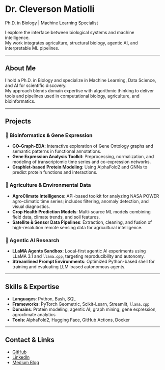 # Dr. Cleverson Matiolli
Ph.D. in Biology | Machine Learning Specialist

I explore the interface between biological systems and machine intelligence.  
My work integrates agriculture, structural biology, agentic AI, and interpretable ML pipelines.

---

## About Me

I hold a Ph.D. in Biology and specialize in Machine Learning, Data Science, and AI for scientific discovery.  
My approach blends domain expertise with algorithmic thinking to deliver tools and pipelines used in computational biology, agriculture, and bioinformatics.

---

## Projects

### 🔬 Bioinformatics & Gene Expression

- **GO‑Graph‑EDA**: Interactive exploration of Gene Ontology graphs and semantic patterns in functional annotations.
- **Gene Expression Analysis Toolkit**: Preprocessing, normalization, and modeling of transcriptomic time series and co-expression networks.
- **Graphlet-based Protein Modeling**: Using AlphaFold2 and GNNs to predict protein functions and interactions.

### 🌾 Agriculture & Environmental Data

- **AgroClimate Intelligence**: API-based toolkit for analyzing NASA POWER agro-climatic time series; includes filtering, anomaly detection, and visual diagnostics.
- **Crop Health Prediction Models**: Multi-source ML models combining field data, climate trends, and soil features.
- **Satellite & Sensor Data Pipelines**: Extraction, cleaning, and fusion of high-resolution remote sensing data for agricultural intelligence.

### 🤖 Agentic AI Research

- **LLaMA Agents Sandbox**: Local-first agentic AI experiments using LLaMA 3.1 and `llama.cpp`, targeting reproducibility and autonomy.
- **Streamlined Prompt Environments**: Optimized Python-based shell for training and evaluating LLM-based autonomous agents.

---

## Skills & Expertise

- **Languages**: Python, Bash, SQL  
- **Frameworks**: PyTorch Geometric, Scikit-Learn, Streamlit, `llama.cpp`  
- **Domains**: Protein modeling, agentic AI, graph mining, gene expression, agroclimate analytics  
- **Tools**: AlphaFold2, Hugging Face, GitHub Actions, Docker

---

## Contact & Links

- [GitHub](https://github.com/matiollipt)
- [LinkedIn](https://linkedin.com/in/cleversonmatiolli)
- [Medium Blog](https://medium.com/@cleversonmatiolli)


